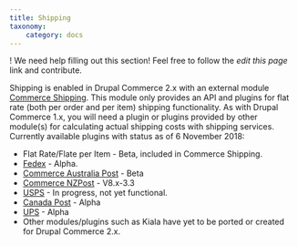 ```yaml
---
title: Shipping
taxonomy:
    category: docs
---
```


! We need help filling out this section! Feel free to follow the *edit this page* link and contribute.

Shipping is enabled in Drupal Commerce 2.x with an external module
[Commerce Shipping](https://drupal.org/project/commerce_shipping). This
module only provides an API and plugins for flat rate (both per order and per
item) shipping functionality. As with Drupal Commerce 1.x, you will need a plugin or plugins 
provided by other module(s) for calculating actual shipping costs with shipping
services. Currently available plugins with status as of 6 November 2018:
  - Flat Rate/Flate per Item - Beta, included in Commerce Shipping.
  - [Fedex](https://www.drupal.org/project/commerce_fedex) - Alpha.
  - [Commerce Australia Post](https://www.drupal.org/project/commerce_auspost) - Beta
  - [Commerce NZPost](https://www.drupal.org/project/commerce_nzpost) - V8.x-3.3
  - [USPS](https://www.drupal.org/project/commerce_usps) - In progress, not yet functional.
  - [Canada Post](https://www.drupal.org/project/commerce_canadapost) - Alpha
  - [UPS](https://www.drupal.org/project/commerce_ups) - Alpha
  - Other modules/plugins such as Kiala have yet to be ported
  or created for Drupal Commerce 2.x.
